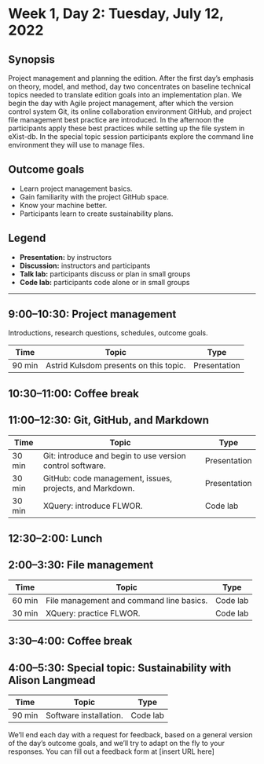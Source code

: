 # Week 1, Day 2: Tuesday, July 12, 2022
## Synopsis

Project management and planning the edition. After the first day’s emphasis on
                theory, model, and method, day two concentrates on baseline technical topics needed
                to translate edition goals into an implementation plan. We begin the day with Agile
                project management, after which the version control system Git, its online
                collaboration environment GitHub, and project file management best practice are
                introduced. In the afternoon the participants apply these best practices while
                setting up the file system in eXist-db. In the special topic session participants
                explore the command line environment they will use to manage files.

## Outcome goals
* Learn project management basics.
* Gain familiarity with the project GitHub space.
* Know your machine better.
* Participants learn to create sustainability plans.

## Legend

* **Presentation:** by instructors
* **Discussion:** instructors and participants
* **Talk lab:** participants discuss or plan in small groups
* **Code lab:** participants code alone or in small groups

* * *
## 9:00–10:30: Project management

Introductions, research questions, schedules, outcome goals. 

Time | Topic | Type
---- | ---- | ---- 
90 min | Astrid Kulsdom presents on this topic. | Presentation

## 10:30–11:00: Coffee break

## 11:00–12:30: Git, GitHub, and Markdown

Time | Topic | Type
---- | ---- | ---- 
30 min | Git: introduce and begin to use version control software. | Presentation
30 min | GitHub: code management, issues, projects, and Markdown. | Presentation
30 min | XQuery: introduce FLWOR. | Code lab

## 12:30–2:00: Lunch

## 2:00–3:30: File management

Time | Topic | Type
---- | ---- | ---- 
60 min | File management and command line basics. | Code lab
30 min | XQuery: practice FLWOR. | Code lab

## 3:30–4:00: Coffee break

## 4:00–5:30: Special topic: Sustainability with Alison Langmead

Time | Topic | Type
---- | ---- | ---- 
90 min | Software installation. | Code lab

We’ll end each day with a request for feedback, based on a general version of the day’s outcome goals, and we’ll try to adapt on the fly to your responses. You can fill out a feedback form at [insert URL here]